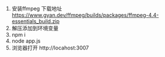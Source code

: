 1. 安装ffmpeg   下载地址 https://www.gyan.dev/ffmpeg/builds/packages/ffmpeg-4.4-essentials_build.zip
2. 解压添加到环境变量
3. npm i
4. node app.js
5. 浏览器打开  http://locahost:3007
